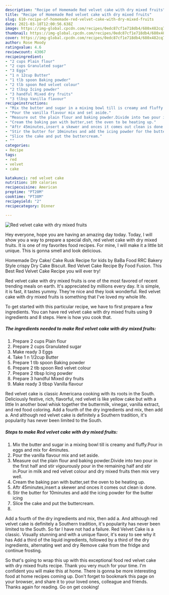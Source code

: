 ```yaml
---
description: "Recipe of Homemade Red velvet cake with dry mixed fruits"
title: "Recipe of Homemade Red velvet cake with dry mixed fruits"
slug: 610-recipe-of-homemade-red-velvet-cake-with-dry-mixed-fruits
date: 2021-03-18T12:00:56.638Z
image: https://img-global.cpcdn.com/recipes/0edc87cf1e718db4/680x482cq70/red-velvet-cake-with-dry-mixed-fruits-recipe-main-photo.jpg
thumbnail: https://img-global.cpcdn.com/recipes/0edc87cf1e718db4/680x482cq70/red-velvet-cake-with-dry-mixed-fruits-recipe-main-photo.jpg
cover: https://img-global.cpcdn.com/recipes/0edc87cf1e718db4/680x482cq70/red-velvet-cake-with-dry-mixed-fruits-recipe-main-photo.jpg
author: Rose Moody
ratingvalue: 4.6
reviewcount: 43067
recipeingredient:
- "2 cups Plain flour"
- "2 cups Granulated sugar"
- "3 Eggs"
- "1 n 12cup Butter"
- "1 tlb spoon Baking powder"
- "2 tlb spoon Red velvet colour"
- "2 tlbsp Icing powder"
- "3 handful Mixed dry fruits"
- "3 tlbsp Vanilla flavour"
recipeinstructions:
- "Mix the butter and sugar in a mixing bowl till is creamy and fluffy.Pour in eggs and mix for 4minutes."
- "Pour the vanilla flavour mix and set aside."
- "Measure out the plain flour and baking powder.Divide into two pour in the first half and stir vigourously pour in the remaining half and stir in.Pour in milk and red velvet colour and dry mixed fruits then mix very well."
- "Cream the baking pan with butter,set the oven to be heating up."
- "Aftr 45minutes,insert a skewer and onces it comes out clean is done."
- "Stir the butter for 10minutes and add the icing powder for the butter icing"
- "Slice the cake and put the buttercream."
- ""
categories:
- Recipe
tags:
- red
- velvet
- cake

katakunci: red velvet cake 
nutrition: 189 calories
recipecuisine: American
preptime: "PT20M"
cooktime: "PT38M"
recipeyield: "2"
recipecategory: Dinner

---
```



![Red velvet cake with dry mixed fruits](https://img-global.cpcdn.com/recipes/0edc87cf1e718db4/680x482cq70/red-velvet-cake-with-dry-mixed-fruits-recipe-main-photo.jpg)

Hey everyone, hope you are having an amazing day today. Today, I will show you a way to prepare a special dish, red velvet cake with dry mixed fruits. It is one of my favorites food recipes. For mine, I will make it a little bit unique. This is gonna smell and look delicious.

Homemade Dry Cake/ Cake Rusk Recipe for kids by BaBa Food RRC Bakery Style crispy Dry Cake Biscuit. Red Velvet Cake Recipe By Food Fusion. This Best Red Velvet Cake Recipe you will ever try!

Red velvet cake with dry mixed fruits is one of the most favored of recent trending meals on earth. It's appreciated by millions every day. It is simple, it is fast, it tastes yummy. They're nice and they look wonderful. Red velvet cake with dry mixed fruits is something that I've loved my whole life.


To get started with this particular recipe, we have to first prepare a few ingredients. You can have red velvet cake with dry mixed fruits using 9 ingredients and 8 steps. Here is how you cook that.

<!--inarticleads1-->

##### The ingredients needed to make Red velvet cake with dry mixed fruits:

1. Prepare 2 cups Plain flour
1. Prepare 2 cups Granulated sugar
1. Make ready 3 Eggs
1. Take 1 n 1/2cup Butter
1. Prepare 1 tlb spoon Baking powder
1. Prepare 2 tlb spoon Red velvet colour
1. Prepare 2 tlbsp Icing powder
1. Prepare 3 handful Mixed dry fruits
1. Make ready 3 tlbsp Vanilla flavour


Red velvet cake is classic Americana cooking with its roots in the South. Deliciously festive, rich, flavorful, red velvet is like yellow cake but with a little In another bowl whisk together the buttermilk, vinegar, vanilla extract, and red food coloring. Add a fourth of the dry ingredients and mix, then add a. And although red velvet cake is definitely a Southern tradition, it&#39;s popularity has never been limited to the South. 

<!--inarticleads2-->

##### Steps to make Red velvet cake with dry mixed fruits:

1. Mix the butter and sugar in a mixing bowl till is creamy and fluffy.Pour in eggs and mix for 4minutes.
1. Pour the vanilla flavour mix and set aside.
1. Measure out the plain flour and baking powder.Divide into two pour in the first half and stir vigourously pour in the remaining half and stir in.Pour in milk and red velvet colour and dry mixed fruits then mix very well.
1. Cream the baking pan with butter,set the oven to be heating up.
1. Aftr 45minutes,insert a skewer and onces it comes out clean is done.
1. Stir the butter for 10minutes and add the icing powder for the butter icing
1. Slice the cake and put the buttercream.
1. 


Add a fourth of the dry ingredients and mix, then add a. And although red velvet cake is definitely a Southern tradition, it&#39;s popularity has never been limited to the South. So far I have not had a failure. Red Velvet Cake is a classic. Visually stunning and with a unique flavor, it&#39;s easy to see why it has Add a third of the liquid ingredients, followed by a third of the dry ingredients, alternating wet and dry Remove cake from the fridge and continue frosting. 

So that's going to wrap this up with this exceptional food red velvet cake with dry mixed fruits recipe. Thank you very much for your time. I'm confident you will make this at home. There is gonna be more interesting food at home recipes coming up. Don't forget to bookmark this page on your browser, and share it to your loved ones, colleague and friends. Thanks again for reading. Go on get cooking!

